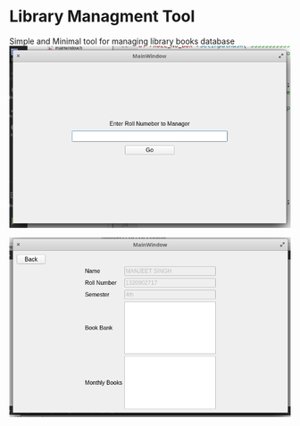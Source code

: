 # Library Managment Tool

Simple and Minimal tool for managing library books database
![alt text](images/main.png?raw=true "Main Dialog Screen")

![alt text](images/info.png?raw=true "Student Data Screen")